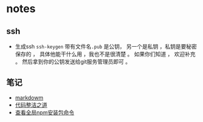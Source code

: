 # notes


## ssh 
 * 生成ssh `ssh-keygen` 带有文件名`.pub` 是公钥， 另一个是私钥 ，私钥是要秘密保存的 ， 具体他能干什么用 ，我也不是很清楚 。 如果你们知道 ， 欢迎补充 。 然后拿到你的公钥发送给git服务管理员即可 。

## 笔记
- [markdowm](./markdown.md)
- [代码整洁之道](./javascript/neatCode.md)
- [查看全局npm安装包命令](./javascript/npm_global.md)

